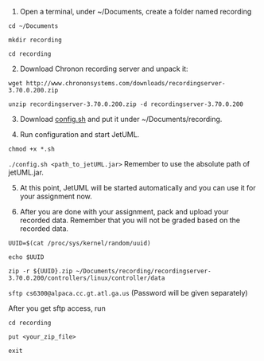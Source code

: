 1. Open a terminal, under ~/Documents, create a folder named recording
  
  `cd ~/Documents`

  `mkdir recording`

  `cd recording`

2. Download Chronon recording server and unpack it:

  `wget http://www.chrononsystems.com/downloads/recordingserver-3.70.0.200.zip`

  `unzip recordingserver-3.70.0.200.zip -d recordingserver-3.70.0.200`

3. Download [config.sh](https://github.com/Qianqianwang/TargetTesting/blob/master/config.sh) and put it under ~/Documents/recording.

4. Run configuration and start JetUML.

  `chmod +x *.sh`
  
  `./config.sh <path_to_jetUML.jar>`   Remember to use the absolute path of jetUML.jar.
  
5. At this point, JetUML will be started automatically and you can use it for your assignment now.

6. After you are done with your assignment, pack and upload your recorded data. Remember that you
will not be graded based on the recorded data.

  `UUID=$(cat /proc/sys/kernel/random/uuid)`
  
  `echo $UUID`
  
  `zip -r ${UUID}.zip ~/Documents/recording/recordingserver-3.70.0.200/controllers/linux/controller/data`
  
  `sftp cs6300@alpaca.cc.gt.atl.ga.us` (Password will be given separately)
  
  After you get sftp access, run
  
  `cd recording`
  
  `put <your_zip_file>`
  
  `exit`
  

  


